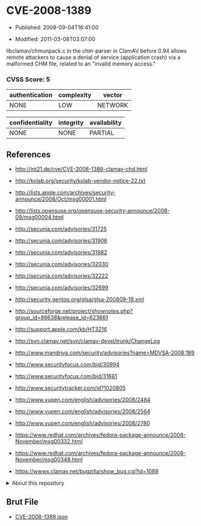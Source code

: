 # CVE-2008-1389

- Published: 2008-09-04T16:41:00

- Modified: 2011-03-08T03:07:00

libclamav/chmunpack.c in the chm-parser in ClamAV before 0.94 allows remote attackers to cause a denial of service (application crash) via a malformed CHM file, related to an "invalid memory access."

### CVSS Score: **5**

| authentication | complexity | vector |
| --- | --- | --- |
| NONE | LOW | NETWORK |

| confidentiality | integrity | availability |
| --- | --- | --- |
| NONE | NONE | PARTIAL |

## References

* http://int21.de/cve/CVE-2008-1389-clamav-chd.html

* http://kolab.org/security/kolab-vendor-notice-22.txt

* http://lists.apple.com/archives/security-announce/2008/Oct/msg00001.html

* http://lists.opensuse.org/opensuse-security-announce/2008-09/msg00004.html

* http://secunia.com/advisories/31725

* http://secunia.com/advisories/31906

* http://secunia.com/advisories/31982

* http://secunia.com/advisories/32030

* http://secunia.com/advisories/32222

* http://secunia.com/advisories/32699

* http://security.gentoo.org/glsa/glsa-200809-18.xml

* http://sourceforge.net/project/shownotes.php?group_id=86638&release_id=623661

* http://support.apple.com/kb/HT3216

* http://svn.clamav.net/svn/clamav-devel/trunk/ChangeLog

* http://www.mandriva.com/security/advisories?name=MDVSA-2008:189

* http://www.securityfocus.com/bid/30994

* http://www.securityfocus.com/bid/31681

* http://www.securitytracker.com/id?1020805

* http://www.vupen.com/english/advisories/2008/2484

* http://www.vupen.com/english/advisories/2008/2564

* http://www.vupen.com/english/advisories/2008/2780

* https://www.redhat.com/archives/fedora-package-announce/2008-November/msg00332.html

* https://www.redhat.com/archives/fedora-package-announce/2008-November/msg00348.html

* https://wwws.clamav.net/bugzilla/show_bug.cgi?id=1089

<details>
<summary>About this repository</summary> 

  This repository is part of the project [Live Hack CVE](https://github.com/Live-Hack-CVE). Main website can be found [www.live-hack.org](https://www.live-hack.org) 
  
  Made by [Sn0wAlice](https://github.com/Sn0wAlice) for the people that care about security and need to have a feed of the latest CVEs. Hope you enjoy it, don't forget to star the repo and follow me on [Twitter](https://twitter.com/Sn0wAlice) and [Github](https://github.com/Sn0wAlice). And that is my [personnal website](https://www.alice-snow.me/)

  - [Home Page](https://github.com/Live-Hack-CVE)
  - [Framework](https://github.com/Live-Hack-CVE/cve-framework)
  - [CVE database](https://github.com/Live-Hack-CVE/full_database)
  - [Changelog](https://github.com/Live-Hack-CVE/Changelog)
</details>

## Brut File

* [CVE-2008-1389.json](https://raw.githubusercontent.com/Live-Hack-CVE/full_database/main/cves/2008/CVE-2008-1389.json)

